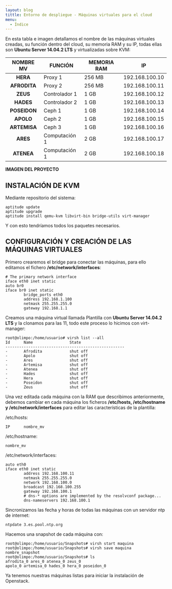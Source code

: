 ```yaml
---
layout: blog
tittle: Entorno de despliegue - Máquinas virtuales para el cloud
menu:
  - Índice
---
```


En esta tabla e imagen detallamos el nombre de las máquinas virtuales creadas, su función
dentro del cloud, su memoria RAM y su IP, todas ellas son **Ubuntu Server 14.04.2 LTS** y
virtualizadas sobre KVM:

|NOMBRE MV|FUNCIÓN|MEMORIA RAM|IP|
|:---:|------|------|------|
|**HERA**|Proxy 1|256 MB|192.168.100.10|
|**AFRODITA**|Proxy 2|256 MB|192.168.100.11|
|**ZEUS**|Controlador 1|1 GB|192.168.100.12|
|**HADES**|Controlador 2|1 GB|192.168.100.13|
|**POSEIDON**|Ceph 1|1 GB|192.168.100.14|
|**APOLO**|Ceph 2|1 GB|192.168.100.15|
|**ARTEMISA**|Ceph 3|1 GB|192.168.100.16|
|**ARES**|Computación 1|2 GB|192.168.100.17|
|**ATENEA**|Computación 1|2 GB|192.168.100.18|

**IMAGEN DEL PROYECTO**

## INSTALACIÓN DE KVM

Mediante repositorio del sistema:

~~~
aptitude update
aptitude upgrade
aptitude install qemu-kvm libvirt-bin bridge-utils virt-manager
~~~

Y con esto tendríamos todos los paquetes necesarios.

## CONFIGURACIÓN Y CREACIÓN DE LAS MÁQUINAS VIRTUALES

Primero crearemos el bridge para conectar las máquinas, para ello editamos el fichero
**/etc/network/interfaces**:

~~~
# The primary network interface
iface eth0 inet static
auto br0
iface br0 inet static
		bridge_ports eth0
		address 192.168.1.100
		netmask 255.255.255.0
		gateway 192.168.1.1
~~~

Creamos una máquina virtual llamada Plantilla con **Ubuntu Server 14.04.2 LTS** y la clonamos
para las 11, todo este proceso lo hicimos con virt-manager:

~~~
root@olimpo:/home/usuario# virsh list --all
Id		Name				State
----------------------------------------------------
-		Afrodita 			shut off
-		Apolo 				shut off
-		Ares 				shut off
-		Artemisa 			shut off
-		Atenea 				shut off
-		Hades 				shut off
-		Hera 				shut off
-		Poseidon 			shut off
-		Zeus 				shut off
~~~

Una vez editada cada máquina con la RAM que describimos anteriormente, debemos cambiar
en cada máquina los ficheros **/etc/hosts, /etc/hostname y /etc/network/interfaces** para
editar las características de la plantilla:

/etc/hosts:

~~~
IP 		nombre_mv
~~~

/etc/hostname:

~~~
nombre_mv
~~~

/etc/network/interfaces:

~~~
auto eth0
iface eth0 inet static
		address 192.168.100.11
		netmask 255.255.255.0
		network 192.168.100.0
		broadcast 192.168.100.255
		gateway 192.168.100.1
		# dns-* options are implemented by the resolvconf package...
		dns-nameservers 192.168.100.1
~~~

Sincronizamos las fecha y horas de todas las máquinas con un servidor ntp de internet:

~~~
ntpdate 3.es.pool.ntp.org
~~~

Hacemos una snapshot de cada máquina con:

~~~
root@olimpo:/home/usuario/Snapshots# virsh start maquina
root@olimpo:/home/usuario/Snapshots# virsh save maquina nombre_snapshot
root@olimpo:/home/usuario/Snapshots# ls
afrodita_0 ares_0 atenea_0 zeus_0
apolo_0 artemisa_0 hades_0 hera_0 poseidon_0
~~~

Ya tenemos nuestras máquinas listas para iniciar la instalación de Openstack.